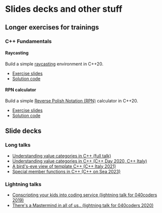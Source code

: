 # Slides decks and other stuff

## Longer exercises for trainings

### C++ Fundamentals

#### Raycasting

Build a simple [raycasting](https://en.wikipedia.org/wiki/Ray_casting) environment in C++20.

- [Exercise slides](https://krisvanrens.github.io/slides/cpp-fundamentals-exercises/module_xx-exercise-raycasting.html)
- [Solution code](https://github.com/krisvanrens/coding-exercises)

#### RPN calculator

Build a simple [Reverse Polish Notation (RPN)](https://en.wikipedia.org/wiki/Reverse_Polish_notation) calculator in C++20.

- [Exercise slides](https://krisvanrens.github.io/slides/cpp-fundamentals-exercises/module_xx-exercise-rpn-calculator.html)
- [Solution code](https://github.com/krisvanrens/coding-exercises)

## Slide decks

### Long talks

- [Understanding value categories in C++ (full talk)](https://krisvanrens.github.io/slides/value-categories-talk/talk.html)
- [Understanding value categories in C++ (C++ Day 2020, C++ Italy)](https://krisvanrens.github.io/slides/value-categories-talk-cpp-it/talk.html)
- [A bird's-eye view of template C++ (C++ Italy 2021)](https://krisvanrens.github.io/slides/templates-tmp-talk-cpp-it/talk.html)
- [Special member functions in C++ (C++ on Sea 2023)](https://krisvanrens.github.io/slides/special-member-functions-talk/talk.html)

### Lightning talks

- [Conscripting your kids into coding service (lightning talk for 040coders 2019)](https://krisvanrens.github.io/slides/lightning-talk-040coders-2019/040coders-lightning-talk-2019.html)
- [There's a Mastermind in all of us.. (lightning talk for 040coders 2020)](https://krisvanrens.github.io/slides/lightning-talk-040coders-2020/040coders-lightning-talk-2020.html)

